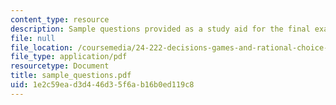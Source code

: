 ```yaml
---
content_type: resource
description: Sample questions provided as a study aid for the final exam.
file: null
file_location: /coursemedia/24-222-decisions-games-and-rational-choice-spring-2008/1e2c59ead3d446d35f6ab16b0ed119c8_sample_questions.pdf
file_type: application/pdf
resourcetype: Document
title: sample_questions.pdf
uid: 1e2c59ea-d3d4-46d3-5f6a-b16b0ed119c8
---
```

